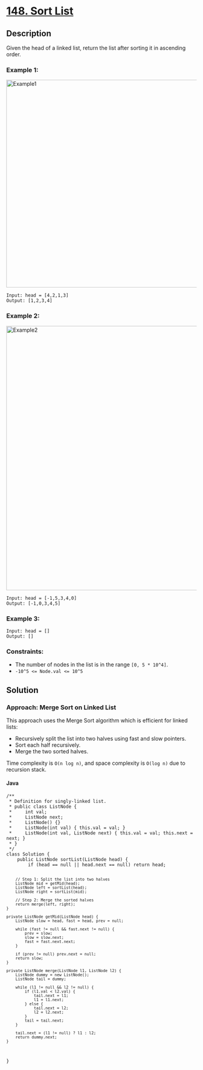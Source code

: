 <!DOCTYPE html>
<html lang="en">
<body>

  <h1><a href="https://leetcode.com/problems/sort-list" target="_blank">148. Sort List</a></h1>

  <h2>Description</h2>

  <!-- description:start -->
  <p>Given the head of a linked list, return the list after sorting it in ascending order.</p>

  <h3>Example 1:</h3>
  <img src="https://assets.leetcode.com/uploads/2020/09/14/sort_list_1.jpg" alt="Example1" style="width:550px">
  <pre><code>Input: head = [4,2,1,3]
Output: [1,2,3,4]</code></pre>

  <h3>Example 2:</h3>
   <img src="https://assets.leetcode.com/uploads/2020/09/14/sort_list_2.jpg" alt="Example2" style="width:700px">
  <pre><code>Input: head = [-1,5,3,4,0]
Output: [-1,0,3,4,5]</code></pre>

  <h3>Example 3:</h3>
  <pre><code>Input: head = []
Output: []</code></pre>

  <h3>Constraints:</h3>
  <ul>
    <li>The number of nodes in the list is in the range <code>[0, 5 * 10^4]</code>.</li>
    <li><code>-10^5 &lt;= Node.val &lt;= 10^5</code></li>
  </ul>
  <!-- description:end -->

  <h2>Solution</h2>

  <h3>Approach: Merge Sort on Linked List</h3>
  <p>This approach uses the Merge Sort algorithm which is efficient for linked lists:</p>
  <ul>
    <li>Recursively split the list into two halves using fast and slow pointers.</li>
    <li>Sort each half recursively.</li>
    <li>Merge the two sorted halves.</li>
  </ul>
  <p>Time complexity is <code>O(n log n)</code>, and space complexity is <code>O(log n)</code> due to recursion stack.</p>

  <h4>Java</h4>
  <pre><code>/**
 * Definition for singly-linked list.
 * public class ListNode {
 *     int val;
 *     ListNode next;
 *     ListNode() {}
 *     ListNode(int val) { this.val = val; }
 *     ListNode(int val, ListNode next) { this.val = val; this.next = next; }
 * }
 */
class Solution {
    public ListNode sortList(ListNode head) {
        if (head == null || head.next == null) return head;

        // Step 1: Split the list into two halves
        ListNode mid = getMid(head);
        ListNode left = sortList(head);
        ListNode right = sortList(mid);

        // Step 2: Merge the sorted halves
        return merge(left, right);
    }

    private ListNode getMid(ListNode head) {
        ListNode slow = head, fast = head, prev = null;

        while (fast != null && fast.next != null) {
            prev = slow;
            slow = slow.next;
            fast = fast.next.next;
        }

        if (prev != null) prev.next = null;
        return slow;
    }

    private ListNode merge(ListNode l1, ListNode l2) {
        ListNode dummy = new ListNode();
        ListNode tail = dummy;

        while (l1 != null && l2 != null) {
            if (l1.val < l2.val) {
                tail.next = l1;
                l1 = l1.next;
            } else {
                tail.next = l2;
                l2 = l2.next;
            }
            tail = tail.next;
        }

        tail.next = (l1 != null) ? l1 : l2;
        return dummy.next;
    }
}
</code></pre>

</body>
</html>
